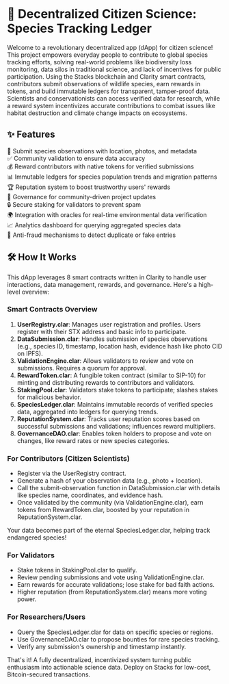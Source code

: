 # 🌿 Decentralized Citizen Science: Species Tracking Ledger

Welcome to a revolutionary decentralized app (dApp) for citizen science! This project empowers everyday people to contribute to global species tracking efforts, solving real-world problems like biodiversity loss monitoring, data silos in traditional science, and lack of incentives for public participation. Using the Stacks blockchain and Clarity smart contracts, contributors submit observations of wildlife species, earn rewards in tokens, and build immutable ledgers for transparent, tamper-proof data. Scientists and conservationists can access verified data for research, while a reward system incentivizes accurate contributions to combat issues like habitat destruction and climate change impacts on ecosystems.

## ✨ Features

📡 Submit species observations with location, photos, and metadata  
✅ Community validation to ensure data accuracy  
💰 Reward contributors with native tokens for verified submissions  
📊 Immutable ledgers for species population trends and migration patterns  
🏆 Reputation system to boost trustworthy users' rewards  
🤝 Governance for community-driven project updates  
🔒 Secure staking for validators to prevent spam  
🌍 Integration with oracles for real-time environmental data verification  
📈 Analytics dashboard for querying aggregated species data  
🚫 Anti-fraud mechanisms to detect duplicate or fake entries  

## 🛠 How It Works

This dApp leverages 8 smart contracts written in Clarity to handle user interactions, data management, rewards, and governance. Here's a high-level overview:

### Smart Contracts Overview
1. **UserRegistry.clar**: Manages user registration and profiles. Users register with their STX address and basic info to participate.
2. **DataSubmission.clar**: Handles submission of species observations (e.g., species ID, timestamp, location hash, evidence hash like photo CID on IPFS).
3. **ValidationEngine.clar**: Allows validators to review and vote on submissions. Requires a quorum for approval.
4. **RewardToken.clar**: A fungible token contract (similar to SIP-10) for minting and distributing rewards to contributors and validators.
5. **StakingPool.clar**: Validators stake tokens to participate; slashes stakes for malicious behavior.
6. **SpeciesLedger.clar**: Maintains immutable records of verified species data, aggregated into ledgers for querying trends.
7. **ReputationSystem.clar**: Tracks user reputation scores based on successful submissions and validations; influences reward multipliers.
8. **GovernanceDAO.clar**: Enables token holders to propose and vote on changes, like reward rates or new species categories.

### For Contributors (Citizen Scientists)
- Register via the UserRegistry contract.
- Generate a hash of your observation data (e.g., photo + location).
- Call the submit-observation function in DataSubmission.clar with details like species name, coordinates, and evidence hash.
- Once validated by the community (via ValidationEngine.clar), earn tokens from RewardToken.clar, boosted by your reputation in ReputationSystem.clar.

Your data becomes part of the eternal SpeciesLedger.clar, helping track endangered species!

### For Validators
- Stake tokens in StakingPool.clar to qualify.
- Review pending submissions and vote using ValidationEngine.clar.
- Earn rewards for accurate validations; lose stake for bad faith actions.
- Higher reputation (from ReputationSystem.clar) means more voting power.

### For Researchers/Users
- Query the SpeciesLedger.clar for data on specific species or regions.
- Use GovernanceDAO.clar to propose bounties for rare species tracking.
- Verify any submission's ownership and timestamp instantly.

That's it! A fully decentralized, incentivized system turning public enthusiasm into actionable science data. Deploy on Stacks for low-cost, Bitcoin-secured transactions.